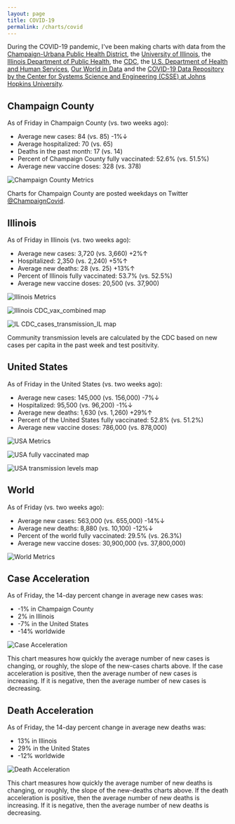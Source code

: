 ```yaml
---
layout: page
title: COVID-19
permalink: /charts/covid
---
```


During the COVID-19 pandemic, I've been making charts with data from the [Champaign-Urbana Public Health District](https://www.c-uphd.org/champaign-urbana-illinois-coronavirus-information.html), the [University of Illinois](https://go.illinois.edu/COVIDTestingData), the [Illinois Department of Public Health](http://www.dph.illinois.gov/covid19), the [CDC](https://covid.cdc.gov/covid-data-tracker/), the [U.S. Department of Health and Human Services](https://healthdata.gov/Hospital/COVID-19-Reported-Patient-Impact-and-Hospital-Capa/anag-cw7u), [Our World in Data](https://github.com/owid/covid-19-data/tree/master/public/data) and the [COVID-19 Data Repository by the Center for Systems Science and Engineering (CSSE) at Johns Hopkins University](https://github.com/CSSEGISandData/COVID-19).

## Champaign County

As of Friday in Champaign County (vs. two weeks ago):
  
- Average new cases: 84 (vs. 85) -1%↓
- Average hospitalized: 70 (vs. 65) 
- Deaths in the past month: 17 (vs. 14)
- Percent of Champaign County fully vaccinated: 52.6% (vs. 51.5%)
- Average new vaccine doses: 328 (vs. 378)

![Champaign County Metrics](https://raw.githubusercontent.com/bzigterman/CUcovid/main/gh_action/Champaign_facet.png)

Charts for Champaign County are posted weekdays on Twitter [@ChampaignCovid](https://twitter.com/ChampaignCovid).

## Illinois

As of Friday in Illinois (vs. two weeks ago):
  
- Average new cases: 3,720 (vs. 3,660) +2%↑
- Hospitalized: 2,350 (vs. 2,240) +5%↑
- Average new deaths: 28 (vs. 25) +13%↑
- Percent of Illinois fully vaccinated: 53.7% (vs. 52.5%)
- Average new vaccine doses: 20,500 (vs. 37,900)

![Illinois Metrics](https://raw.githubusercontent.com/bzigterman/CUcovid/main/gh_action/IL_facet.png)

![Illinois CDC_vax_combined map](https://raw.githubusercontent.com/bzigterman/CUcovid/main/gh_action/IL_vax_combined.png)

![IL CDC_cases_transmission_IL map](https://raw.githubusercontent.com/bzigterman/CUcovid/main/gh_action/IL_cases_transmission.png)

Community transmission levels are calculated by the CDC based on new cases per capita in the past week and test positivity.

## United States

As of Friday in the United States (vs. two weeks ago):
  
- Average new cases: 145,000 (vs. 156,000) -7%↓
- Hospitalized: 95,500 (vs. 96,200) -1%↓
- Average new deaths: 1,630 (vs. 1,260) +29%↑
- Percent of the United States fully vaccinated: 52.8% (vs. 51.2%)
- Average new vaccine doses: 786,000 (vs. 878,000)

![USA Metrics](https://raw.githubusercontent.com/bzigterman/CUcovid/main/gh_action/US_facet.png)

![USA fully vaccinated map](https://raw.githubusercontent.com/bzigterman/CUcovid/main/gh_action/usa_vax_total.png)

![USA transmission levels map](https://raw.githubusercontent.com/bzigterman/CUcovid/main/gh_action/usa_transmission.png)

## World

As of Friday (vs. two weeks ago):
  
- Average new cases: 563,000 (vs. 655,000) -14%↓
- Average new deaths: 8,880 (vs. 10,100) -12%↓
- Percent of the world fully vaccinated: 29.5% (vs. 26.3%)
- Average new vaccine doses: 30,900,000 (vs. 37,800,000)

![World Metrics](https://raw.githubusercontent.com/bzigterman/CUcovid/main/gh_action/world_facet.png)

## Case Acceleration

As of Friday, the 14-day percent change in average new cases was:
  
- -1% in Champaign County
- 2% in Illinois
- -7% in the United States
- -14% worldwide

![Case Acceleration](https://raw.githubusercontent.com/bzigterman/CUcovid/main/gh_action/new_cases_change_facet.png)

This chart measures how quickly the average number of new cases is changing, or roughly, the slope of the new-cases charts above. If the case acceleration is positive, then the average number of new cases is increasing. If it is negative, then the average number of new cases is decreasing.

## Death Acceleration

As of Friday, the 14-day percent change in average new deaths was:
  
- 13% in Illinois
- 29% in the United States
- -12% worldwide

![Death Acceleration](https://raw.githubusercontent.com/bzigterman/CUcovid/main/gh_action/new_deaths_change_facet.png)

This chart measures how quickly the average number of new deaths is changing, or roughly, the slope of the new-deaths charts above. If the death acceleration is positive, then the average number of new deaths is increasing. If it is negative, then the average number of new deaths is decreasing.


